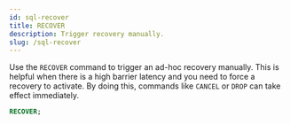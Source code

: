 ```yaml
---
id: sql-recover
title: RECOVER
description: Trigger recovery manually.
slug: /sql-recover
---
```

<head>
  <link rel="canonical" href="https://docs.risingwave.com/docs/current/sql-recover/" />
</head>

Use the `RECOVER` command to trigger an ad-hoc recovery manually. This is helpful when there is a high barrier latency and you need to force a recovery to activate. By doing this, commands like `CANCEL` or `DROP` can take effect immediately.


```sql title="Syntax"
RECOVER;
```
